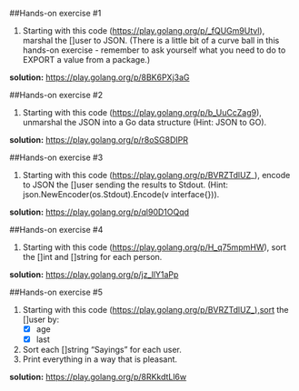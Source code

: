 ##Hands-on exercise #1
1. Starting with this code (https://play.golang.org/p/_fQUGm9Utvl), marshal the []user to JSON.
(There is a little bit of a curve ball in this hands-on exercise - remember to ask yourself what you need to do to EXPORT a value from a package.)

**solution:** https://play.golang.org/p/8BK6PXj3aG

##Hands-on exercise #2
1. Starting with this code (https://play.golang.org/p/b_UuCcZag9), unmarshal the JSON into a Go data structure (Hint: JSON to GO).

**solution:** https://play.golang.org/p/r8oSG8DIPR

##Hands-on exercise #3
1. Starting with this code (https://play.golang.org/p/BVRZTdlUZ_), encode to JSON the []user sending the results to Stdout.
(Hint: json.NewEncoder(os.Stdout).Encode(v interface{})).

**solution:** https://play.golang.org/p/ql90D1OQqd

##Hands-on exercise #4
1. Starting with this code (https://play.golang.org/p/H_q75mpmHW), sort the []int and []string for each person.

**solution:** https://play.golang.org/p/jz_llY1aPp

##Hands-on exercise #5
1. Starting with this code (https://play.golang.org/p/BVRZTdlUZ_),sort the []user by:
      -[x] age
      -[x] last
2. Sort each []string “Sayings” for each user.
3. Print everything in a way that is pleasant.

**solution:** https://play.golang.org/p/8RKkdtLl6w
